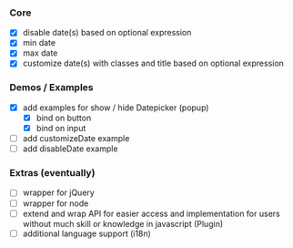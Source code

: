 ### Core
- [x] disable date(s) based on optional expression
- [x] min date
- [x] max date
- [x] customize date(s) with classes and title based on optional expression

### Demos / Examples
- [x] add examples for show / hide Datepicker (popup)
  - [x] bind on button
  - [x] bind on input
- [ ] add customizeDate example
- [ ] add disableDate example

### Extras (eventually)
- [ ] wrapper for jQuery
- [ ] wrapper for node
- [ ] extend and wrap API for easier access and implementation for users without much skill or knowledge in javascript (Plugin)
- [ ] additional language support (i18n)